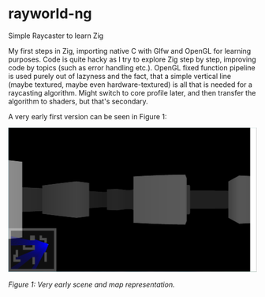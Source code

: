 # rayworld-ng
Simple Raycaster to learn Zig

My first steps in Zig, importing native C with Glfw and OpenGL for learning purposes. Code is quite hacky as I try to explore Zig step by step, improving code by topics (such as error handling etc.). OpenGL fixed function pipeline is used purely out of lazyness and the fact, that a simple vertical line (maybe textured, maybe even hardware-textured) is all that is needed for a raycasting algorithm. Might switch to core profile later, and then transfer the algorithm to shaders, but that's secondary.

A very early first version can be seen in Figure 1:

![Very early map and player represenation](screenshots/map.jpg?raw=true)

*Figure 1: Very early scene and map representation.*
